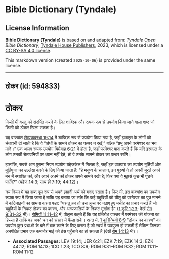 # Bible Dictionary (Tyndale)

## License Information

**Bible Dictionary (Tyndale)** is based on and adapted from: _Tyndale Open Bible Dictionary_, [Tyndale House Publishers](https://tyndaleopenresources.com/), 2023, which is licensed under a [CC BY-SA 4.0 license](https://creativecommons.org/licenses/by-sa/4.0/legalcode.en).

This markdown version (created `2025-10-06`) is provided under the same license.



--------------------------------

## ठोकर (id: 594833)

ठोकर
====

किसी भी वस्तु को संदर्भित करने के लिए शाब्दिक और रूपक रूप से उपयोग किया जाने वाला शब्द जो किसी को ठोकर खिला सकता है।

यह वाक्यांश [लैव्यव्यवस्था 19:14](https://ref.ly/Lev19:14) में शाब्दिक रूप से उपयोग किया गया है, जहाँ इस्राएल के लोगों को चेतावनी दी जाती है कि वे “अंधों के सामने ठोकर का पत्थर न रखें,” बल्कि “प्रभु अपने परमेश्वर का भय मानें।” एक अलग रूपक उपयोग [यिर्मयाह 6:21](https://ref.ly/Jer6:21) में होता है, जहाँ परमेश्वर वादा करते हैं कि यदि इस्राएल के लोग उनकी चेतावनियों पर ध्यान नहीं देते, तो वे उनके सामने ठोकर का पत्थर रखेंगे।

हालांकि, सबसे आम पुराना नियम उपयोग यहेजकेल में मिलता है, जहाँ इस वाक्यांश का उपयोग मूर्तियों और मूर्तिपूजा का उल्लेख करने के लिए किया जाता है: "हे मनुष्य के सन्तान, इन पुरुषों ने तो अपनी मूरतें अपने मन में स्थापित की, और अपने अधर्म की ठोकर अपने सामने रखी है; फिर क्या वे मुझसे कुछ भी पूछने पाएँगे?” ([यहेज 14:3](https://ref.ly/Ezek14:3); साथ ही [7:19](https://ref.ly/Ezek7:19); [44:12](https://ref.ly/Ezek44:12))।

नय नियम में यह शब्द मूल रूप से अपने इब्रानी अर्थ को बनाए रखता है। फिर भी, इस वाक्यांश का उपयोग रूपक रूप में किया जाता है ताकि यह बताया जा सके कि कई यहूदियों को यीशु को परमेश्वर का पुत्र मानने में कठिनाइयों का सामना करना पड़ा: "परन्तु हम तो उस क्रूस पर चढ़ाए हुए मसीह का प्रचार करते हैं जो यहूदियों के निकट ठोकर का कारण, और अन्यजातियों के निकट मूर्खता है" ([1 कुरि 1:23](https://ref.ly/1Cor1:23); देखें [रोम 9:31–32](https://ref.ly/Rom9:31-Rom9:32) भी)। [रोमियों 11:11–12](https://ref.ly/Rom11:11-Rom11:12) में, पौलुस कहते हैं कि यह प्रतिरोध वास्तव में परमेश्वर की योजना का हिस्सा है ताकि वह अपने धन को संसार में फैला सकें। अन्त में, [1 कुरिन्थियों 8:9](https://ref.ly/1Cor8:9) "ठोकर का कारण" का उपयोग कुछ प्रथाओं के बारे में बात करने के लिए करता है जो स्वयं में उपयुक्त हो सकती हैं लेकिन जिनका अनपेक्षित प्रभाव एक कमजोर भाई को ठेस पहुँचाने का हो सकता है (देखें [रोम 14:13](https://ref.ly/Rom14:13) भी)।

* **Associated Passages:** LEV 19:14; JER 6:21; EZK 7:19; EZK 14:3; EZK 44:12; ROM 14:13; 1CO 1:23; 1CO 8:9; ROM 9:31–ROM 9:32; ROM 11:11–ROM 11:12

